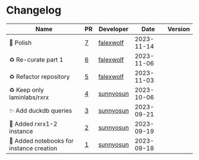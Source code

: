 # Changelog

<!-- prettier-ignore -->
Name | PR | Developer | Date | Version
--- | --- | --- | --- | ---
📝 Polish | [7](https://github.com/laminlabs/rxrx-lamin/pull/7) | [falexwolf](https://github.com/falexwolf) | 2023-11-14 |
♻️  Re-curate part 1 | [6](https://github.com/laminlabs/rxrx-lamin/pull/6) | [falexwolf](https://github.com/falexwolf) | 2023-11-06 |
♻️ Refactor repository | [5](https://github.com/laminlabs/rxrx-lamin/pull/5) | [falexwolf](https://github.com/falexwolf) | 2023-11-03 |
♻️ Keep only laminlabs/rxrx | [4](https://github.com/laminlabs/rxrx-lamin/pull/4) | [sunnyosun](https://github.com/sunnyosun) | 2023-10-06 |
✨ Add duckdb queries | [3](https://github.com/laminlabs/rxrx1-lamin/pull/3) | [sunnyosun](https://github.com/sunnyosun) | 2023-09-21 |
🍱 Added rxrx1-2 instance | [2](https://github.com/laminlabs/rxrx1-lamin/pull/2) | [sunnyosun](https://github.com/sunnyosun) | 2023-09-19 |
📝 Added notebooks for instance creation | [1](https://github.com/laminlabs/rxrx1-lamin/pull/1) | [sunnyosun](https://github.com/sunnyosun) | 2023-09-18 |
